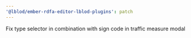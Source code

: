 ```yaml
---
'@lblod/ember-rdfa-editor-lblod-plugins': patch
---
```


Fix type selector in combination with sign code in traffic measure modal
